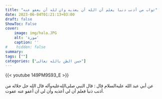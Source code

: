 ```yaml
---
title: "ثواب من أذنب ذنبا يعلم أن الله أن يعذبه وان لله أن يعفو عنه"
date: 2023-06-04T01:21:13+03:00
draft: false
ShowToc: False
cover:
    image: img/hala.JPG
    alt: 'صورة'
    caption: ''
#    hidden: false
summary: 
tags: [""]
categories: ["حسن الظن بالله تعالى"]
---
```

{{< youtube 149PM9S93_E >}}  
 <br>
عن أبي عبد الله عليه‌السلام قال : قال النبي صلى‌الله‌عليه‌وآله قال الله جل جلاله من
أذنب ذنبا فعلم أن لي أعذبه وان لي ان أعفو عنه عفوت.


